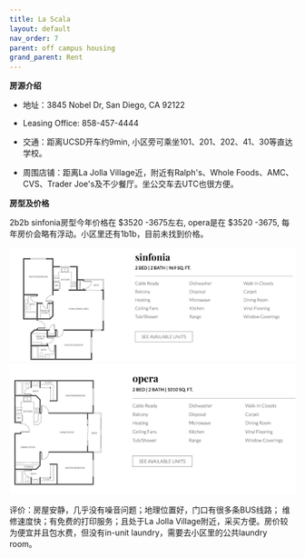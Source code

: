 ```yaml
---
title: La Scala
layout: default
nav_order: 7
parent: off campus housing
grand_parent: Rent
---
```



**房源介绍**

- 地址：3845 Nobel Dr, San Diego, CA 92122

- Leasing Office: 858-457-4444

- 交通：距离UCSD开车约9min, 小区旁可乘坐101、201、202、41、30等直达学校。

- 周围店铺：距离La Jolla Village近，附近有Ralph's、Whole Foods、AMC、CVS、Trader Joe's及不少餐厅。坐公交车去UTC也很方便。

**房型及价格**

2b2b sinfonia房型今年价格在 $3520 -3675左右, opera是在 $3520 -3675, 每年房价会略有浮动。小区里还有1b1b，目前未找到价格。

![img_6.png](../../../images/rent/off/img_6.png)
![img_7.png](../../../images/rent/off/img_7.png)

评价：房屋安静，几乎没有噪音问题；地理位置好，门口有很多条BUS线路； 维修速度快；有免费的打印服务；且处于La Jolla
Village附近，采买方便。房价较为便宜并且包水费，但没有in-unit laundry，需要去小区里的公共laundry room。


